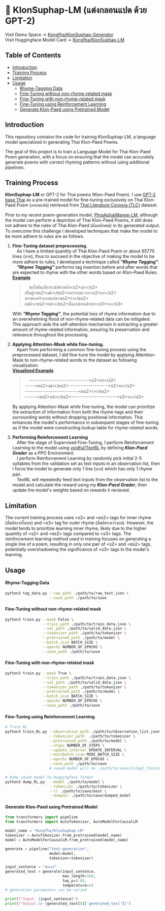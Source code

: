 # 🌾 KlonSuphap-LM (แต่งกลอนแปด ด้วย GPT-2)

Visit Demo Space -> [Kongfha/KlonSuphap-Generator](https://huggingface.co/spaces/Kongfha/KlonSuphap-Generator) <br>
Visit Huggingface Model Card -> [Kongfha/KlonSuphap-LM](https://huggingface.co/Kongfha/KlonSuphap-LM)

## Table of Contents
- [Introduction](#introductionIntroduction)
- [Training Process](#training-process)
- [Limitation](#limitation)
- [Usage](#usage)
    - [Rhyme-Tagging Data](#rhyme-tagging-data)
    - [Fine-Tuning without non-rhyme-related mask](#fine-tuning-without-non-rhyme-related-mask)
    - [Fine-Tuning with non-rhyme-related mask](#fine-tuning-with-non-rhyme-related-mask)
    - [Fine-Tuning using Reinforcement Learning](#fine-tuning-using-reinforcement-learning)
    - [Generate Klon-Paed using Pretrained Model](#generate-klon-paed-using-pretrained-model)

## Introduction
This repository contains the code for training KlonSuphap-LM, a language model specialized in generating Thai Klon-Paed Poems.

The goal of this project is to train a Language Model for Thai Klon-Paed Poem generation, with a focus on ensuring that the model can accurately generate poems with correct rhyming patterns without using additional pipelines.

## Training Process 

**KlonSuphap-LM** or GPT-2 for Thai poems (Klon-Paed Poem).
I use [GPT-2 base Thai](https://huggingface.co/flax-community/gpt2-base-thai) as a pre-trained model for fine-tuning exclusively
on Thai Klon-Paed Poem (กลอนแปด) retrieved from [Thai Literature Corpora (TLC)](https://attapol.github.io/tlc.html?fbclid=IwAR1UGV8hKGphwcuRCOCjJkVE4nC9yQ1_M_lFnxx9CLl9IzVKGK_mtbotQzU)  dataset.

Prior to my recent poem-generation model, [PhraAphaiManee-LM](https://huggingface.co/Kongfha/PhraAphaiManee-LM/), although the model can perform a
depiction of Thai Klon-Paed Poems, it still does not adhere to the rules of Thai Klon-Paed (ฉันทลักษณ์) in its generated output. To overcome this challenge I developed techniques that make the model to be more adhere to rules are as follows.

1. **Fine-Tuning dataset preprocessing.<br>**
   &ensp;&ensp;As I have a limited quantity of Thai Klon-Paed Poem or about 65770 lines (บาท), thus to succeed in the objective of making the model to be more adhere to rules,
   I developed a technique called ***"Rhyme Tagging"***. <br>
   &ensp;&ensp;***"Rhyme Tagging"*** performs tag insertion before and after words that are expected to rhyme with the other words based on Klon-Paed Rules. <br>
   <u>**Example**</u><br>
   >&ensp;&ensp;พอได้ยินเสียงระฆังข้างหลัง\<s2>เขา\</s2><br>เห็นผู้\<es2>เฒ่า\</es2>ออกจากชะวาก\<s2>ผา\</s2><br>สรรพางค์ร่างกายแก่ช\<es2>รา\</es2><br>แต่ผิว\<es2>หน้า\</es2>นั้นละม้ายคล้ายทา\<s3>รก\</s3>&ensp;&ensp;
   
   With ***"Rhyme Tagging"***, the potential loss of rhyme information due to an overwhelming flood of non-rhyme-related data can be mitigated. This approach aids the self-attention mechanism in extracting a greater amount of rhyme-related information, ensuring its preservation and relevance throughout the processing.

2. **Applying Attention-Mask while fine-tuning.<br>**
   &ensp;&ensp;Apart from performing a common fine-tuning process using the preprocessed dataset, I did fine-tune the model by applying Attention-Mask to non-rhyme-related words to the dataset as following visualization.<br>
   <u>**Visualized Example**</u><br>
   >&ensp;&ensp;------------------------------\<s2>เขา\</s2><br>-----\<es2>เฒ่า\</es2>--------------------\<s2>ผา\</s2><br>---------------------------\<es2>รา\</es2><br>------\<es2>หน้า\</es2>-----------------------\<s3>รก\</s3>&ensp;&ensp;

   By applying Attention-Mask while fine-tuning, the model can prioritize the extraction of information from both the rhyme-tags and their surrounding words without dropping positional information.
   This enhances the model's performance in subsequent stages of fine-tuning as if the model were constructing lookup table for rhyme-related words. 

3. **Performing Reinforcement Learning<br>**
   &ensp;&ensp;After the stage of Supervised Fine-Tuning, I perform Reinforcement Learning to the model using [voidful/TextRL](https://github.com/voidful/TextRL) by defining ***Klon-Paed Grader*** as a PPO Environment.<br>
   &ensp;&ensp;I perform Reinforcement Learning by randomly pick initial 2-5 syllables from the validation set as text inputs in an observation list, then I force the model to generate only 1 line (บาท) which has only 1 rhyme pair.<br>
   &ensp;&ensp;TextRL will repeatedly feed text inputs from the observation list to the model and calculate the reward using my ***Klon-Paed Grader***, then update the model's weights based on rewards it recieved.

## Limitation
The current training process uses \<s2> and \<es2> tags for inner rhyme (สัมผัสภายในบท) and \<s3> tag for outer rhyme (สัมผัสระหว่างบท). However, the model tends to prioritize learning inner rhyme, likely due to the higher quantity of \<s2> and \<es2> tags compared to \<s3> tags. The reinforcement learning method used in training focuses on generating a single line of a poem, resulting in only one pair of \<s2> and \<es2> tags, potentially overshadowing the significance of \<s3> tags in the model's learning.

## Usage

#### Rhyme-Tagging Data
```bash
python3 tag_data.py --raw_path ./path/to/raw_text.json \
                    --save_path ./path/to/save
```

#### Fine-Tuning without non-rhyme-related mask 
```bash
python3 train.py --mask False \
                 --train_path ./path/to/train_data.json \
                 --val_path ./path/to/valid_data.json \
                 --tokenizer_path ./path/to/tokenizer \
                 --pretrained_path ./path/to/model \
                 --batch_size BATCH_SIZE \
                 --epochs NUMBER_OF_EPOCHS \
                 --save_path ./path/to/save
```

#### Fine-Tuning with non-rhyme-related mask 
```bash
python3 train.py --mask True \
                 --train_path ./path/to/train_data.json \
                 --val_path ./path/to/valid_data.json \
                 --tokenizer_path ./path/to/tokenizer \
                 --pretrained_path ./path/to/model \
                 --batch_size BATCH_SIZE \
                 --epochs NUMBER_OF_EPOCHS \
                 --save_path ./path/to/save
```

#### Fine-Tuning using Reinforcement Learning
```bash
# Train RL
python3 train_RL.py --observation_path ./path/to/observation_list.json \
                    --tokenizer_path  ./path/to/tokenizer \
                    --pretrained_path ./path/to/model \
                    --steps NUMBER_OF_STEPS \
                    --update_interval UPDATE_INTERVAL \
                    --minibatch_size MINI_BATCH_SIZE \
                    --epochs NUMBER_OF_EPOCHS \
                    --save_path ./path/to/save 
                    # saved model will be ./path/to/save/{step}_finish and ./path/to/save/best

# Dump saved model to Huggingface format
python3 dump_RL.py  --model ./path/to/model \
                    --tokenizer ./path/to/tokenizer \
                    --rl ./path/to/save/best \
                    --dumpdir ./path/to/save/dumped_model
```

#### Generate Klon-Paed using Pretrained Model
```python
from transformers import pipeline
from transformers import AutoTokenizer, AutoModelForCausalLM

model_name = "Kongfha/KlonSuphap-LM"
tokenizer = AutoTokenizer.from_pretrained(model_name)
model = AutoModelForCausalLM.from_pretrained(model_name)

generate = pipeline("text-generation",
                    model=model,
                    tokenizer=tokenizer)

input_sentence = "มิตรแท้"
generated_text = generate(input_sentence,
                          max_length=160,
                          top_p=0.85,
                          temperature=1)
# generation parameters can be varied 

print(f"Input: {input_sentence}")
print(f"Output:\n {generated_text[0]['generated_text']}")
```


